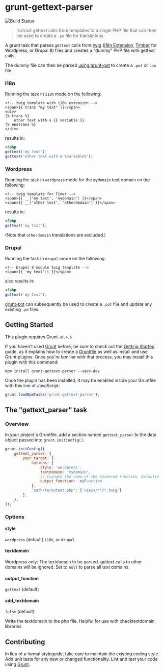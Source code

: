 # grunt-gettext-parser

[![Build Status](https://travis-ci.org/gwa/grunt-gettext-parser.svg?branch=master)](https://travis-ci.org/gwa/grunt-gettext-parser)

> Extract gettext calls from templates to a single PHP file that can then be used to create a `.po` file for translations.

A grunt task that parses `gettext` calls from [twig](http://twig.sensiolabs.org/) ([i18n Extension](http://twig-extensions.readthedocs.io/en/latest/i18n.html), [Timber](http://upstatement.com/timber/) for Wordpress, or Drupal 8) files and creates a "dummy" PHP file with gettext calls.

The dummy file can then be parsed [using grunt-pot](https://www.npmjs.com/package/grunt-pot) to create a `.pot` or `.po` file.

### i18n

Running the task in `i18n` mode on the following:

```markup
<!-- twig template with i18n extension -->
<span>{{ trans "my text" }}</span>
<div>
{% trans %}
    other text with a {{ variable }}
{% endtrans %}
</div>
```

results in:

```php
<?php
gettext('my text');
gettext('other text with a %variable%');
```

### Wordpress

Running the task in `wordpress` mode for the `mydomain` text domain on the following:

```markup
<!-- twig template for Timer -->
<span>{{ __('my text', 'mydomain') }}</span>
<span>{{ __('other text', 'otherdomain') }}</span>
```

results in:

```php
<?php
gettext('my text');
```

(Note that `otherdomain` translations are excluded.)

### Drupal

Running the task in `drupal` mode on the following:

```markup
<!-- Drupal 8 module twig template -->
<span>{{ 'my text'|t }}</span>
```

also results in:

```php
<?php
gettext('my text');
```

[grunt-pot](https://www.npmjs.com/package/grunt-pot) can subsequently be used to create a `.pot` file and update any existing `.po` files.

## Getting Started
This plugin requires Grunt `~0.4.5`

If you haven't used [Grunt](http://gruntjs.com/) before, be sure to check out the [Getting Started](http://gruntjs.com/getting-started) guide, as it explains how to create a [Gruntfile](http://gruntjs.com/sample-gruntfile) as well as install and use Grunt plugins. Once you're familiar with that process, you may install this plugin with this command:

```shell
npm install grunt-gettext-parser --save-dev
```

Once the plugin has been installed, it may be enabled inside your Gruntfile with this line of JavaScript:

```js
grunt.loadNpmTasks('grunt-gettext-parser');
```

## The "gettext_parser" task

### Overview

In your project's Gruntfile, add a section named `gettext_parser` to the data object passed into `grunt.initConfig()`.

```js
grunt.initConfig({
    gettext_parser: {
        your_target: {
            options: {
                style: 'wordpress',
                textdomain: 'mydomain',
                // Changes the name of the rendered function. Defaults to `gettext`.
                output_function: 'myFunction'
            },
            'path/to/output.php': ['views/**/*.twig']
        },
    },
});
```

### Options

#### style

`wordpress` (default) `i18n`, or `drupal`.

#### textdomain

Wordpress only: The textdomain to be parsed. gettext calls to other domains will be ignored. Set to `null` to parse all text domains.

#### output_function

`gettext` (default)

#### add_textdomain

`false` (default)

Write the textdomain to the php file. Helpful for use with checktextdomain libraries.

## Contributing
In lieu of a formal styleguide, take care to maintain the existing coding style. Add unit tests for any new or changed functionality. Lint and test your code using [Grunt](http://gruntjs.com/).
